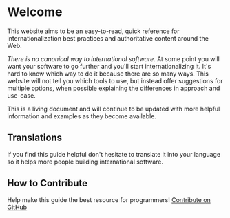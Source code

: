 # Welcome

This website aims to be an easy-to-read, quick reference for internationalization
best practices and authoritative content around the Web.

_There is no canonical way to international software_.
At some point you will want your software to go further and you'll start
internationalizing it. It's hard to know which way to do it because there are so
many ways. This website will  not tell you which tools to use, but
instead offer suggestions for multiple options, when possible explaining the differences
in approach and use-case.

This is a living document and will continue to be updated with more helpful information
and examples as they become available.

## Translations

If you find this guide helpful don't hesitate to translate it into your
language so it helps more people building international software.

## How to Contribute

Help make this guide the best resource for programmers! [Contribute on GitHub][1]


[1]: https://github.com/i18nguide/i18nguide.com

